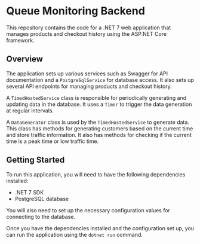 # Queue Monitoring Backend

This repository contains the code for a .NET 7 web application that manages products and checkout history using the ASP.NET Core framework.

## Overview

The application sets up various services such as Swagger for API documentation and a `PostgreSqlService` for database access. It also sets up several API endpoints for managing products and checkout history.

A `TimedHostedService` class is responsible for periodically generating and updating data in the database. It uses a `Timer` to trigger the data generation at regular intervals.

A `DataGenerator` class is used by the `TimedHostedService` to generate data. This class has methods for generating customers based on the current time and store traffic information. It also has methods for checking if the current time is a peak time or low traffic time.

## Getting Started

To run this application, you will need to have the following dependencies installed:

- .NET 7 SDK
- PostgreSQL database

You will also need to set up the necessary configuration values for connecting to the database.

Once you have the dependencies installed and the configuration set up, you can run the application using the `dotnet run` command.
